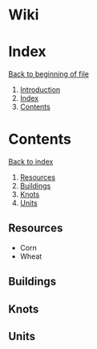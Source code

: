 # <a name="Wiki"></a>Wiki

# <a name="Index"></a>Index

[Back to beginning of file](#Wiki)
1. [Introduction](#Introduction)
2. [Index](#Index)
3. [Contents](#Contents)

# <a name="Contents"></a>Contents

[Back to index](#Index)
1. [Resources](#Contents.Resources)
2. [Buildings](#Contents.Buildings)
3. [Knots](#Contents.Knots)
4. [Units](#Contents.Units)


## <a name="Contents.Resources"></a>Resources
* Corn
* Wheat

## <a name="Contents.Buildings"></a>Buildings
## <a name="Contents.Knots"></a>Knots
## <a name="Contents.Units"></a>Units